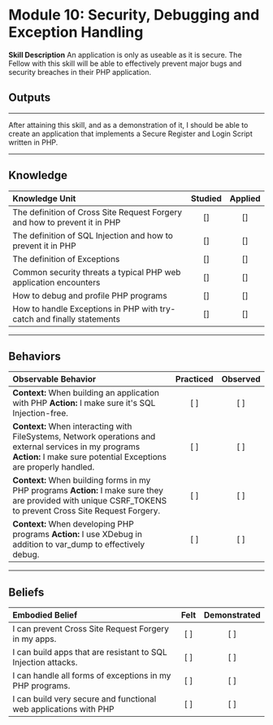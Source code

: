 # Module 10: Security, Debugging and Exception Handling

**Skill Description**
An application is only as useable as it is secure. The Fellow with this skill will be able to effectively prevent major bugs and security breaches in their PHP application. 


## **Outputs**
----------
After attaining this skill, and as a demonstration of it, I should be able to create an application that implements a Secure Register and Login Script written in PHP. 

----------
## **Knowledge**


| Knowledge Unit   |      Studied      | Applied |
|:-------------|:------------------:|:--------:|
| The definition of Cross Site Request Forgery and how to prevent it in PHP| [] | [] |
| The definition of SQL Injection and how to prevent it in PHP | [] | [] |
| The definition of Exceptions | [] | [] |
| Common security threats a typical PHP web application encounters | [] | [] |
| How to debug and profile PHP programs | [] | [] |
| How to handle Exceptions in PHP with try-catch and finally statements | [] | [] |


----------


## **Behaviors**

| Observable Behavior   |      Practiced      | Observed |
|:-------------|:------------------:|:--------:|
| **Context:** When building an application with PHP **Action:**  I make sure it's SQL Injection-free.| [ ] | [ ]  |
| **Context:**  When interacting with FileSystems, Network operations and external services in my programs **Action:** I make sure potential Exceptions are properly handled. |   [ ]   |   [ ] |
| **Context:**  When building forms in my PHP programs **Action:** I make sure they are provided with unique CSRF_TOKENS to prevent Cross Site Request Forgery. |   [ ]   |   [ ] |
| **Context:**  When developing PHP programs **Action:** I use XDebug in addition to var_dump to effectively debug. |   [ ]   |   [ ] |


----------


## **Beliefs**


| Embodied Belief   |      Felt      | Demonstrated |
|:-------------|:------------------:|:--------:|
| I can prevent Cross Site Request Forgery in my apps. | [ ] | [ ]  |
| I can build apps that are resistant to SQL Injection attacks.  |   [ ]   |   [ ] |
| I can handle all forms of exceptions in my PHP programs. |   [ ]   |   [ ] |
| I can build very secure and functional web applications with PHP|   [ ]   |   [ ] |



